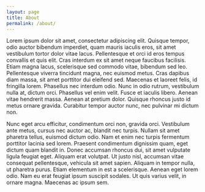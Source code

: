 ```yaml
---
layout: page
title: About
permalink: /about/
---
```

Lorem ipsum dolor sit amet, consectetur adipiscing elit. Quisque tempor, odio auctor bibendum imperdiet, quam mauris iaculis eros, sit amet vestibulum tortor dolor vitae lacus. Pellentesque et orci id eros tempus convallis et quis elit. Cras interdum ex sit amet neque faucibus facilisis. Etiam magna lacus, scelerisque sed commodo vitae, bibendum sed leo. Pellentesque viverra tincidunt magna, nec euismod metus. Cras dapibus diam massa, sit amet porttitor dui eleifend sed. Maecenas et laoreet felis, id fringilla lorem. Phasellus nec interdum odio. Nunc in odio rutrum, vestibulum nulla at, dictum orci. Phasellus vel enim velit. Fusce et iaculis libero. Aenean vitae hendrerit massa. Aenean at pretium dolor. Quisque rhoncus justo id metus ornare gravida. Curabitur tempor auctor nunc, nec pulvinar mi dictum non.

Nunc eget arcu efficitur, condimentum orci non, gravida orci. Vestibulum ante metus, cursus nec auctor ac, blandit nec turpis. Nullam sit amet pharetra tellus, euismod dictum odio. Nam et enim nec turpis fermentum porttitor lacinia sed lorem. Praesent condimentum dignissim quam, eget dictum quam blandit in. Donec accumsan rhoncus dui, sit amet vulputate ligula feugiat eget. Aliquam erat volutpat. Ut justo nisl, accumsan vitae consequat pellentesque, vehicula sit amet sapien. Aliquam in tempor nulla, ut pharetra purus. Etiam elementum in est a scelerisque. Aenean eget lorem odio. Nam eu erat feugiat ipsum suscipit sodales. Ut quis varius velit, in ornare magna. Maecenas ac ipsum sem.
